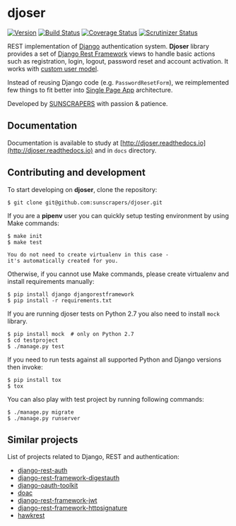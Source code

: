 # djoser

[![Version](https://img.shields.io/pypi/v/djoser.svg)](https://pypi.org/project/djoser/)
[![Build Status](https://img.shields.io/travis/sunscrapers/djoser.svg)](https://travis-ci.org/sunscrapers/djoser)
[![Coverage Status](https://img.shields.io/coveralls/sunscrapers/djoser.svg)](https://coveralls.io/r/sunscrapers/djoser?branch=master)
[![Scrutinizer Status](https://img.shields.io/scrutinizer/g/sunscrapers/djoser.svg)](https://scrutinizer-ci.com/g/sunscrapers/djoser)

REST implementation of [Django](https://www.djangoproject.com/) authentication
system. **Djoser** library provides a set of [Django Rest Framework](http://www.django-rest-framework.org/)
views to handle basic actions such as registration, login, logout, password
reset and account activation. It works with [custom user model](https://docs.djangoproject.com/en/dev/topics/auth/customizing/).

Instead of reusing Django code (e.g. `PasswordResetForm`), we reimplemented
few things to fit better into [Single Page App](http://en.wikipedia.org/wiki/Single-page_application)
architecture.

Developed by [SUNSCRAPERS](http://sunscrapers.com/) with passion & patience.


## Documentation

Documentation is available to study at
[http://djoser.readthedocs.io](http://djoser.readthedocs.io) and in
`docs` directory.

## Contributing and development

To start developing on **djoser**, clone the repository:

`$ git clone git@github.com:sunscrapers/djoser.git`

If you are a **pipenv** user you can quickly setup testing environment by
using Make commands:

`$ make init`  
`$ make test`

    You do not need to create virtualenv in this case -
    it's automatically created for you.

Otherwise, if you cannot use Make commands, please create virtualenv and install
requirements manually:  

`$ pip install django djangorestframework`  
`$ pip install -r requirements.txt`

If you are running djoser tests on Python 2.7 you also need to install `mock` library.

`$ pip install mock  # only on Python 2.7`  
`$ cd testproject`  
`$ ./manage.py test`

If you need to run tests against all supported Python and Django versions then invoke:

`$ pip install tox`  
`$ tox`

You can also play with test project by running following commands:

`$ ./manage.py migrate`  
`$ ./manage.py runserver`

## Similar projects

List of projects related to Django, REST and authentication:

- [django-rest-auth](https://github.com/Tivix/django-rest-auth)
- [django-rest-framework-digestauth](https://github.com/juanriaza/django-rest-framework-digestauth)
- [django-oauth-toolkit](https://github.com/evonove/django-oauth-toolkit)
- [doac](https://github.com/Rediker-Software/doac)
- [django-rest-framework-jwt](https://github.com/GetBlimp/django-rest-framework-jwt)
- [django-rest-framework-httpsignature](https://github.com/etoccalino/django-rest-framework-httpsignature)
- [hawkrest](https://github.com/kumar303/hawkrest)

